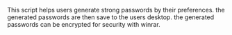 This script helps users generate strong passwords by their preferences.
the generated passwords are then save to the users desktop.
the generated passwords can be encrypted for security with winrar.
